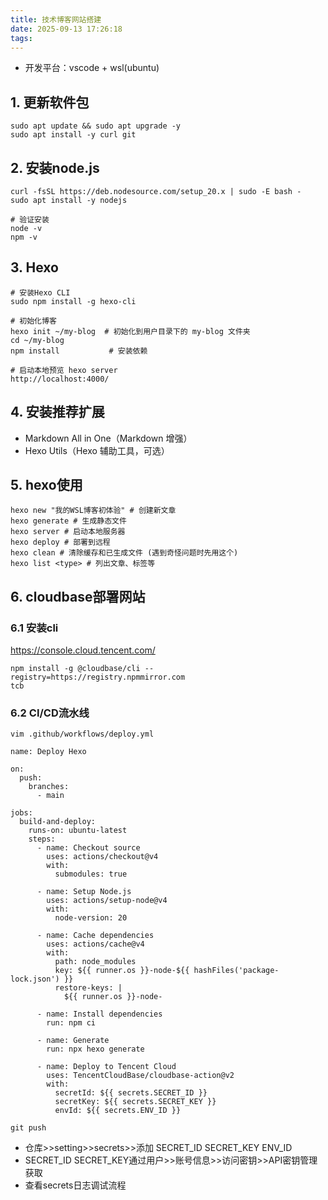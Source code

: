 ```yaml
---
title: 技术博客网站搭建
date: 2025-09-13 17:26:18
tags:
---
```


- 开发平台：vscode + wsl(ubuntu)

## 1. 更新软件包
```
sudo apt update && sudo apt upgrade -y
sudo apt install -y curl git
```
## 2. 安装node.js
```
curl -fsSL https://deb.nodesource.com/setup_20.x | sudo -E bash -
sudo apt install -y nodejs
```

```
# 验证安装
node -v
npm -v
```

## 3. Hexo
```
# 安装Hexo CLI
sudo npm install -g hexo-cli
```

```
# 初始化博客
hexo init ~/my-blog  # 初始化到用户目录下的 my-blog 文件夹
cd ~/my-blog
npm install           # 安装依赖
```

```
# 启动本地预览 hexo server
http://localhost:4000/
```
## 4. 安装推荐扩展
- Markdown All in One​​（Markdown 增强）
- Hexo Utils​​（Hexo 辅助工具，可选）

## 5. hexo使用
```
hexo new "我的WSL博客初体验" # 创建新文章
hexo generate # 生成静态文件
hexo server # 启动本地服务器
hexo deploy # 部署到远程
hexo clean # 清除缓存和已生成文件​​ (遇到奇怪问题时先用这个)
hexo list <type> # 列出文章、标签等
```

## 6. cloudbase部署网站
### 6.1 安装cli
https://console.cloud.tencent.com/
```
npm install -g @cloudbase/cli --registry=https://registry.npmmirror.com
tcb
```
### 6.2 CI/CD流水线
`vim .github/workflows/deploy.yml`
```
name: Deploy Hexo

on:
  push:
    branches:
      - main

jobs:
  build-and-deploy:
    runs-on: ubuntu-latest
    steps:
      - name: Checkout source
        uses: actions/checkout@v4
        with:
          submodules: true

      - name: Setup Node.js
        uses: actions/setup-node@v4
        with:
          node-version: 20

      - name: Cache dependencies
        uses: actions/cache@v4
        with:
          path: node_modules
          key: ${{ runner.os }}-node-${{ hashFiles('package-lock.json') }}
          restore-keys: |
            ${{ runner.os }}-node-

      - name: Install dependencies
        run: npm ci

      - name: Generate
        run: npx hexo generate

      - name: Deploy to Tencent Cloud
        uses: TencentCloudBase/cloudbase-action@v2
        with:
          secretId: ${{ secrets.SECRET_ID }}   
          secretKey: ${{ secrets.SECRET_KEY }} 
          envId: ${{ secrets.ENV_ID }}         

```
```git push```
- 仓库>>setting>>secrets>>添加 SECRET_ID SECRET_KEY ENV_ID
- SECRET_ID SECRET_KEY通过用户>>账号信息>>访问密钥>>API密钥管理获取
- 查看secrets日志调试流程